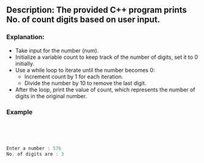 ## Description: The provided C++ program prints No. of count digits based on user input. 

### Explanation:

- Take input for the number (num).
- Initialize a variable count to keep track of the number of digits, set it to 0 initially.
- Use a while loop to iterate until the number becomes 0:
    - Increment count by 1 for each iteration.
    - Divide the number by 10 to remove the last digit.
- After the loop, print the value of count, which represents the number of digits in the original number.

### Example

<br/>
<br/>

```cpp

Enter a number : 576
No. of digits are : 3

```
